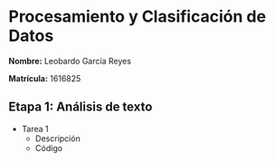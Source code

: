 # Procesamiento y Clasificación de Datos

**Nombre:** Leobardo García Reyes

**Matrícula:** 1616825

## Etapa 1: Análisis de texto

- Tarea 1
  - Descripción
  - Código

